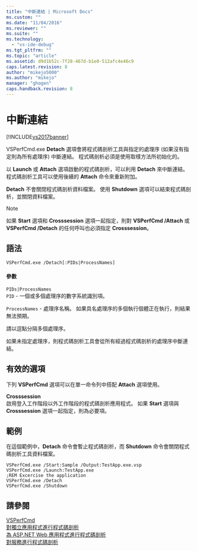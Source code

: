 ```yaml
---
title: "中斷連結 | Microsoft Docs"
ms.custom: ""
ms.date: "11/04/2016"
ms.reviewer: ""
ms.suite: ""
ms.technology: 
  - "vs-ide-debug"
ms.tgt_pltfrm: ""
ms.topic: "article"
ms.assetid: d9d1b52c-7f28-467d-b1e0-512afc4e46c9
caps.latest.revision: 8
author: "mikejo5000"
ms.author: "mikejo"
manager: "ghogen"
caps.handback.revision: 8
---
```

# 中斷連結
[!INCLUDE[vs2017banner](../code-quality/includes/vs2017banner.md)]

VSPerfCmd.exe **Detach** 選項會將程式碼剖析工具與指定的處理序 \(如果沒有指定則為所有處理序\) 中斷連結。  程式碼剖析必須是使用取樣方法所初始化的。  
  
 以 **Launch** 或 **Attach** 選項啟動的程式碼剖析，可以利用 **Detach** 來中斷連結。  程式碼剖析工具可以使用後續的 **Attach** 命令來重新附加。  
  
 **Detach** 不會關閉程式碼剖析資料檔案。  使用 **Shutdown** 選項可以結束程式碼剖析，並關閉資料檔案。  
  
> [!NOTE]
>  如果 **Start** 選項和 **Crosssession** 選項一起指定，則對 **VSPerfCmd \/Attach** 或 **VSPerfCmd \/Detach** 的任何呼叫也必須指定 **Crosssession**。  
  
## 語法  
  
```  
VSPerfCmd.exe /Detach[:PIDs|ProcessNames]  
```  
  
#### 參數  
 `PIDs|ProcessNames`  
 `PID` \- 一個或多個處理序的數字系統識別項。  
  
 `ProcessNames` \- 處理序名稱。  如果具名處理序的多個執行個體正在執行，則結果無法預期。  
  
 請以逗點分隔多個處理序。  
  
 如果未指定處理序，則程式碼剖析工具會從所有經過程式碼剖析的處理序中斷連結。  
  
## 有效的選項  
 下列 **VSPerfCmd** 選項可以在單一命令列中搭配 **Attach** 選項使用。  
  
 **Crosssession**  
 啟用登入工作階段以外工作階段的程式碼剖析應用程式。  如果 **Start** 選項與 **Crosssession** 選項一起指定，則為必要項。  
  
## 範例  
 在這個範例中，**Detach** 命令會暫止程式碼剖析，而 **Shutdown** 命令會關閉程式碼剖析工具資料檔案。  
  
```  
VSPerfCmd.exe /Start:Sample /Output:TestApp.exe.vsp  
VSPerfCmd.exe /Launch:TestApp.exe  
;REM Excercise the application  
VSPerfCmd.exe /Detach  
VSPerfCmd.exe /Shutdown  
```  
  
## 請參閱  
 [VSPerfCmd](../profiling/vsperfcmd.md)   
 [對獨立應用程式進行程式碼剖析](../profiling/command-line-profiling-of-stand-alone-applications.md)   
 [為 ASP.NET Web 應用程式進行程式碼剖析](../profiling/command-line-profiling-of-aspnet-web-applications.md)   
 [對服務進行程式碼剖析](../profiling/command-line-profiling-of-services.md)